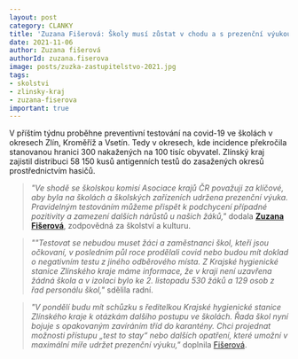 ```yaml
---
layout: post
category: CLANKY
title: 'Zuzana Fišerová: Školy musí zůstat v chodu a s prezenční výukou. Kraj zajistil distribuci antigenních testů pro školy'
date: 2021-11-06
author: Zuzana fišerová
authorId: zuzana.fiserova
image: posts/zuzka-zastupitelstvo-2021.jpg
tags: 
- skolstvi
- zlinsky-kraj
- zuzana-fiserova
important: true
---
```


V příštím týdnu proběhne preventivní testování na covid-19 ve školách v okresech Zlín, Kroměříž a Vsetín. Tedy v okresech, kde incidence překročila stanovanou hranici 300 nakažených na 100 tisíc obyvatel. Zlínský kraj zajistil distribuci 58 150 kusů antigenních testů do zasažených okresů prostřednictvím hasičů.

> *"Ve shodě se školskou komisí Asociace krajů ČR považuji za klíčové, aby byla na školách a školských zařízeních udržena prezenční výuka. Pravidelným testováním můžeme přispět k podchycení případné pozitivity a zamezení dalších nárůstů u našich žáků,"* dodala **[Zuzana Fišerová](https://zlinsky.pirati.cz/lide/zuzana-fiserova/)**, zodpovědná za školství a kulturu.
> 

> *""Testovat se nebudou muset žáci a zaměstnanci škol, kteří jsou očkovaní, v posledním půl roce prodělali covid nebo budou mít doklad o negativním testu z jiného odběrového místa. Z Krajské hygienické stanice Zlínského kraje máme informace, že v kraji není uzavřena žádná škola a v izolaci bylo ke 2. listopadu 530 žáků a 129 osob z řad personálu škol,"* sdělila radní.
> 

>  *"V pondělí budu mít schůzku s ředitelkou Krajské hygienické stanice Zlínského kraje k otázkám dalšího postupu ve školách. Řada škol nyní bojuje s opakovaným zavíráním tříd do karantény. Chci projednat možnosti přístupu „test to stay“ nebo dalších opatření, které umožní v maximální míře udržet prezenční výuku,"* doplnila [Fišerová](https://zlinsky.pirati.cz/lide/zuzana-fiserova/).
> 
